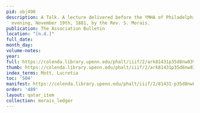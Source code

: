 ```yaml
---
pid: obj490
description: A Talk. A lecture delivered before the YMHA of Philadelphia, Saturday
  evening, November 19th, 1881, by the Rev. S. Morais.
publication: The Association Bulletin
location: "[n.d.]"
full_date:
month_day:
volume-notes:
year:
full: https://colenda.library.upenn.edu/phalt/iiif/2/ark81431p35d8nw83%2FSHA256E-s6776625--72bce422663470d9e8ee88a25616d92f657bc2b4f75dc012d8e960dec5214054.jpeg/full/3500,/0/default.jpg
thumb: https://colenda.library.upenn.edu/phalt/iiif/2/ark81431p35d8nw83%2FSHA256E-s6776625--72bce422663470d9e8ee88a25616d92f657bc2b4f75dc012d8e960dec5214054.jpeg/full/!200,200/0/default.jpg
index_terms: Mott, Lucretia
toc: '504'
manifest: https://colenda.library.upenn.edu/phalt/iiif/2/81431-p35d8nw83/manifest
order: '489'
layout: qatar_item
collection: morais_ledger
---
```

